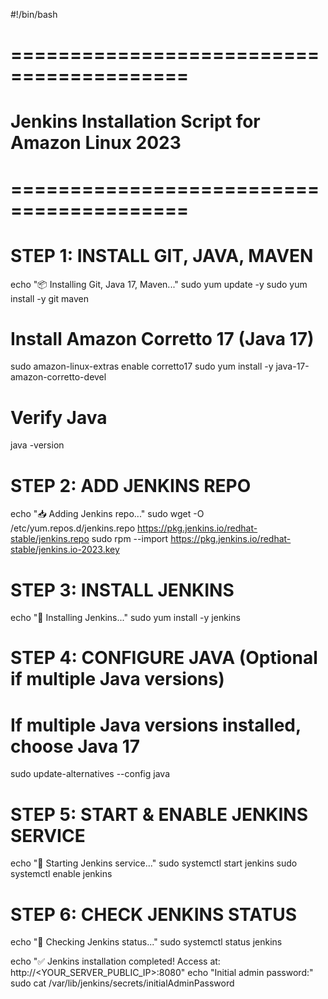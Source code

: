 #!/bin/bash
# =========================================
# Jenkins Installation Script for Amazon Linux 2023
# =========================================

# STEP 1: INSTALL GIT, JAVA, MAVEN
echo "📦 Installing Git, Java 17, Maven..."
sudo yum update -y
sudo yum install -y git maven

# Install Amazon Corretto 17 (Java 17)
sudo amazon-linux-extras enable corretto17
sudo yum install -y java-17-amazon-corretto-devel

# Verify Java
java -version

# STEP 2: ADD JENKINS REPO
echo "📥 Adding Jenkins repo..."
sudo wget -O /etc/yum.repos.d/jenkins.repo https://pkg.jenkins.io/redhat-stable/jenkins.repo
sudo rpm --import https://pkg.jenkins.io/redhat-stable/jenkins.io-2023.key

# STEP 3: INSTALL JENKINS
echo "🚀 Installing Jenkins..."
sudo yum install -y jenkins

# STEP 4: CONFIGURE JAVA (Optional if multiple Java versions)
# If multiple Java versions installed, choose Java 17
sudo update-alternatives --config java

# STEP 5: START & ENABLE JENKINS SERVICE
echo "🔧 Starting Jenkins service..."
sudo systemctl start jenkins
sudo systemctl enable jenkins

# STEP 6: CHECK JENKINS STATUS
echo "🔎 Checking Jenkins status..."
sudo systemctl status jenkins

echo "✅ Jenkins installation completed! Access at: http://<YOUR_SERVER_PUBLIC_IP>:8080"
echo "Initial admin password:"
sudo cat /var/lib/jenkins/secrets/initialAdminPassword
